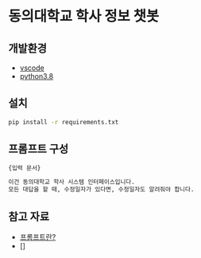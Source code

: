 # 동의대학교 학사 정보 챗봇

## 개발환경

- [vscode](https://code.visualstudio.com/download)
- [python3.8](https://www.python.org/downloads/release/python-3810/)

## 설치

```bash
pip install -r requirements.txt
```

## 프롬프트 구성

```txt
{입력 문서}

이건 동의대학교 학사 시스템 인터페이스입니다.
모든 대답을 할 때, 수정일자가 있다면, 수정일자도 알려줘야 합니다.
```

## 참고 자료

- [프롬프트란?](https://tech.kakaoenterprise.com/188)
- []